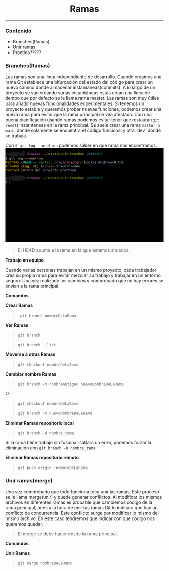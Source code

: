 <h1 align="center">Ramas</h1>
<hr>

### Contenido

- Branches(Ramas)
- Unir ramas
- Practica?????

### Branches(Ramas)

Las ramas son una línea independiente de desarrollo. Cuando creamos una rama Git establece una bifurcación del estado del código para crear un nuevo camino donde almacenar instantáneas(commits). A lo largo de un proyecto se van creando varias instantáneas estas crean una línea de tiempo que por defecto se le llama rama master. Las ramas son muy útiles para añadir nuevas funcionalidades experimentales. Si tenemos un proyecto estable y queremos probar nuevas funciones, podemos crear una nueva rama para evitar que la rama principal se vea afectada. Con una buena planificación usando ramas podemos evitar tener que restaurar(`git reset`) instantáneas en la rama principal. Se suele crear una rama `master o main `donde solamente se encuentra el código funcional y otra ´dev´ donde se trabaja.

Con `$ git log --oneline` podemos saber en que rama nos encontramos.
![Git comprobar rama](img/head-master.png)

> El HEAD apunta a la rama en la que estamos situados.

**Trabajo en equipo**

Cuando varias personas trabajan en un mismo proyecto, cada trabajador crea su propia rama para evitar mezclar su trabajo y trabajar en un entorno seguro. Una vez realizado los cambios y comprobado que no hay errores se envían a la rama principal.

**Comandos**

**Crear Ramas**

> ` git branch nombreDeLaRama`

**Ver Ramas**

> `git branch`

> `git branch --list`

**Moverse a otras Ramas**

> `git checkout nombreDeLaRama`

**Cambiar nombre Ramas**

> `git branch -m nombreAntiguo nuevoNombreDeLaRama`

O

> `git checkout nombreDeLaRama`

> `git branch -m nuevoNombreDeLaRama`

**Eliminar Ramas repositorio local**

> `git branch -d nombre_rama`

Si la rama tiene trabajo sin fusionar saltara un error, podemos forzar la eliminación con `git branch -D nombre_rama`

**Eliminar Ramas repositorio remoto**

> `git push origin :nombreDeLaRama`

### Unir ramas(merge)

Una vez comprobado que todo funciona toca unir las ramas. Este proceso se le llama merge(unir) y puede generar conflictos. Al modificar los mismos archivos en diferentes ramas es probable que cambiemos código de la rama principal, pues a la hora de unir las ramas Git te indicara que hay un conflicto de concurrencia. Este conflicto surge por modificar lo mismo del mismo archivo. En este caso tendremos que indicar con que código nos queremos quedar.

> El merge se debe hacer desde la rama principal.

**Comandos**

**Unir Ramas**

> `git merge nombreDeLaRama`
